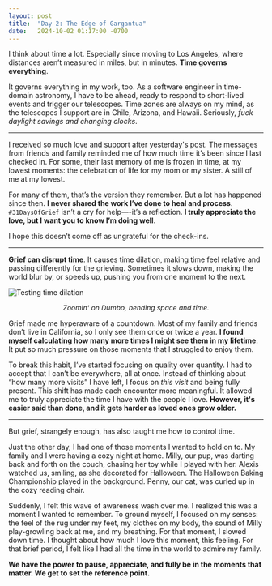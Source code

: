 ```yaml
---
layout: post
title:  "Day 2: The Edge of Gargantua"
date:   2024-10-02 01:17:00 -0700
---
```


I think about time a lot. Especially since moving to Los Angeles, where distances aren’t measured in miles, but in minutes. **Time governs everything**.

It governs everything in my work, too. As a software engineer in time-domain astronomy, I have to be ahead, ready to respond to short-lived events and trigger our telescopes. Time zones are always on my mind, as the telescopes I support are in Chile, Arizona, and Hawaii. Seriously, *fuck daylight savings and  changing clocks*.

---

I received so much love and support after yesterday's post. The messages from friends and family reminded me of how much time it’s been since I last checked in. For some, their last memory of me is frozen in time, at my lowest moments: the celebration of life for my mom or my sister. A still of me at my lowest.

For many of them, that’s the version they remember. But a lot has happened since then. **I never shared the work I’ve done to heal and process**. `#31DaysOfGrief` isn’t a cry for help—-it’s a reflection. **I truly appreciate the love, but I want you to know I’m doing well**.

I hope this doesn’t come off as ungrateful for the check-ins.

---

**Grief can disrupt time**. It causes time dilation, making time feel relative and passing differently for the grieving. Sometimes it slows down, making the world blur by, or speeds up, pushing you from one moment to the next.

![Testing time dilation](../../../assets/img/post-2.jpeg)
<p style="text-align: center; font-size: .85rem;"><em>Zoomin' on Dumbo, bending space and time.</em></p>

Grief made me hyperaware of a countdown. Most of my family and friends don’t live in California, so I only see them once or twice a year. **I found myself calculating how many more times I might see them in my lifetime**. It put so much pressure on those moments that I struggled to enjoy them.

To break this habit, I’ve started focusing on quality over quantity. I had to accept that I can’t be everywhere, all at once. Instead of thinking about “how many more visits” I have left, I focus on *this visit* and being fully present. This shift has made each encounter more meaningful. It allowed me to truly appreciate the time I have with the people I love. **However, it's easier said than done, and it gets harder as loved ones grow older.**

---

But grief, strangely enough, has also taught me how to control time.

 Just the other day, I had one of those moments I wanted to hold on to. My family and I were having a cozy night at home. Milly, our pup, was darting back and forth on the couch, chasing her toy while I played with her. Alexis watched us, smiling, as she decorated for Halloween. The Halloween Baking Championship played in the background. Penny, our cat, was curled up in the cozy reading chair.

Suddenly, I felt this wave of awareness wash over me. I realized this was a moment I wanted to remember. To ground myself, I focused on my senses: the feel of the rug under my feet, my clothes on my body, the sound of Milly play-growling back at me, and my breathing. For that moment, I slowed down time. I thought about how much I love this moment, this feeling. For that brief period, I felt like I had all the time in the world to admire my family.

**We have the power to pause, appreciate, and fully be in the moments that matter. We get to set the reference point.**